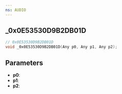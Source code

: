 ```yaml
---
ns: AUDIO
---
```

## _0x0E53530D9B2DB01D

```c
// 0x0E53530D9B2DB01D
void _0x0E53530D9B2DB01D(Any p0, Any p1, Any p2);
```

## Parameters
* **p0**:
* **p1**:
* **p2**:

